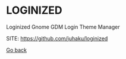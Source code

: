 # LOGINIZED
 
 Loginized Gnome GDM Login Theme Manager
 
 SITE: https://github.com/juhaku/loginized

 [Go back](https://portable-linux-apps.github.io/apps.html)
